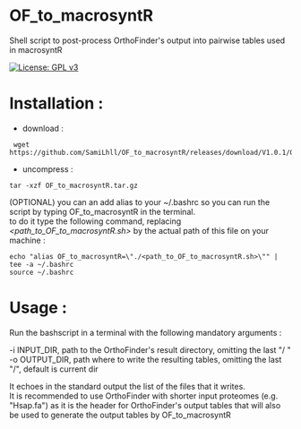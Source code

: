 # OF_to_macrosyntR
Shell script to post-process OrthoFinder's output into pairwise tables used in macrosyntR 

[![License: GPL v3](https://img.shields.io/badge/License-GPLv3-blue.svg)](https://www.gnu.org/licenses/gpl-3.0)


# Installation :

* download :
```{bash}
 wget https://github.com/SamiLhll/OF_to_macrosyntR/releases/download/V1.0.1/OF_to_macrosyntR.tar.gz
```
* uncompress :
```{bash}
tar -xzf OF_to_macrosyntR.tar.gz
```

(OPTIONAL) you can an add alias to your ~/.bashrc so you can run the script by typing OF_to_macrosyntR in the terminal.   
to do it type the following command, replacing *<path_to_OF_to_macrosyntR.sh>* by the actual path of this file on your machine :

```{bash}
echo "alias OF_to_macrosyntR=\"./<path_to_OF_to_macrosyntR.sh>\"" | tee -a ~/.bashrc
source ~/.bashrc
```


# Usage : 

Run the bashscript in a terminal with the following mandatory arguments :   

-i INPUT_DIR, path to the OrthoFinder's result directory, omitting the last "/ "   
-o OUTPUT_DIR, path where to write the resulting tables, omitting the last "/", default is current dir   

It echoes in the standard output the list of the files that it writes.   
It is recommended to use OrthoFinder with shorter input proteomes (e.g. "Hsap.fa") as it is the header for OrthoFinder's output tables that will also be used to generate the output tables by OF_to_macrosyntR

